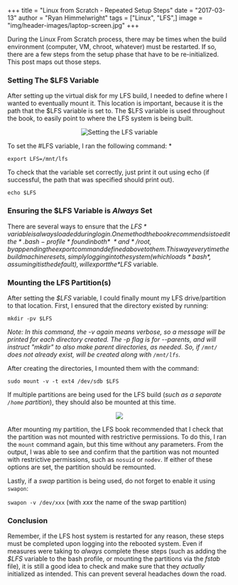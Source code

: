 +++
title  = "Linux from Scratch - Repeated Setup Steps"
date   = "2017-03-13"
author = "Ryan Himmelwright"
tags   = ["Linux", "LFS",]
image  = "img/header-images/laptop-screen.jpg"
+++

During the Linux From Scratch process, there may be times when the build environment (computer, VM, chroot, whatever) must be restarted. If so, there are a few steps from the setup phase that have to be re-initialized. This post maps out those steps.

<!--more-->


### Setting The $LFS Variable
After setting up the virtual disk for my LFS build, I needed to define where I wanted to eventually mount it. This location is important, because it is the path that the $LFS variable is set to. The $LFS variable is used throughout the book, to easily point to where the LFS system is being built.

<center><img alt="Setting the LFS variable" src="../../img/posts/LFS-Repeated-Setup-Steps/Setting-LFS-var.png" style="max-width: 100%;"/></center>

To set the #LFS variable, I ran the following command: *

`export LFS=/mnt/lfs`

To check that the variable set correctly, just print it out using echo (if successful, the path that was specified should print out).

`echo $LFS`


### Ensuring the $LFS Variable is *Always* Set
There are several ways to ensure that the *$LFS* variable is always loaded during login. One method the book recommends is to edit the *.bash-profile* found in both *~* and */root, by appending the export command defined above to them. This way every time the build machine resets, simply logging into the system (which loads *bash*, assuming it is the default), will export the *$LFS* variable.


### Mounting the LFS Partition(s)

After setting the *$LFS* variable, I could finally mount my LFS drive/partition to that location. First, I ensured that the directory existed by running:

`mkdir -pv $LFS`

*Note: In this command, the -v again means verbose, so a message will be printed for each directory created. The -p flag is for --parents, and will instruct "mkdir" to also make parent directories, as needed. So, if `/mnt/` does not already exist, will be created along with `/mnt/lfs`.*

After creating the directories, I mounted them with the command:

`sudo mount -v -t ext4 /dev/sdb $LFS`


If multiple partitions are being used for the LFS build (*such as a separate `/home` partition*), they should also be mounted at this time.

<center>
<img src="../../img/posts/LFS-Repeated-Setup-Steps/mounting-play.png" name="pic" onmouseover="this.src='../../img/posts/LFS-Repeated-Setup-Steps/mount-check.gif'" onmouseout="this.src='../../img/posts/LFS-Repeated-Setup-Steps/mounting-play.png'" style="max-width: 100%;"/> 
</center>

After mounting my partition, the LFS book recommended that I check that the partition was not mounted with restrictive permissions. To do this, I ran the `mount` command again, but this time without any parameters. From the output, I was able to see and confirm that the partition was not mounted with restrictive permissions, such as `nosuid` or `nodev`. If either of these options are set, the partition should be remounted.

Lastly, if a *swap* partition is being used, do not forget to enable it using `swapon`:

`swapon -v /dev/xxx`  (with *xxx* the name of the swap partition)


### Conclusion
Remember, if the LFS host system is restarted for any reason, these steps must be completed upon logging into the rebooted system. Even if measures were taking to *always* complete these steps (such as adding the *$LFS* variable to the bash profile, or mounting the partitions via the *fstab* file), it is still a good idea to check and make sure that they *actually* initialized as  intended. This can prevent several headaches down the road.



